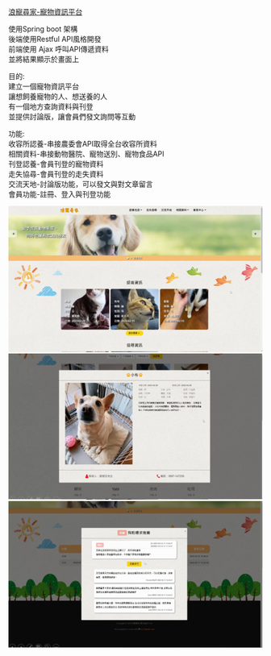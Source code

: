 [浪寵尋家-寵物資訊平台](https://animal-project.azurewebsites.net/)  
  
使用Spring boot 架構  
後端使用Restful API風格開發  
前端使用 Ajax 呼叫API傳遞資料  
並將結果顯示於畫面上  
  
目的:  
建立一個寵物資訊平台  
讓想飼養寵物的人、想送養的人  
有一個地方查詢資料與刊登  
並提供討論版，讓會員們發文詢問等互動  
  
功能:  
收容所認養-串接農委會API取得全台收容所資料  
相關資料-串接動物醫院、寵物送別、寵物食品API  
刊登認養-會員刊登的寵物資料  
走失協尋-會員刊登的走失資料  
交流天地-討論版功能，可以發文與對文章留言  
會員功能-註冊、登入與刊登功能  

![image](https://github.com/Raiyou/animalAdopt/blob/main/.mvn/wrapper/index.png)
![image](https://github.com/Raiyou/animalAdopt/blob/main/.mvn/wrapper/info.png)
![image](https://github.com/Raiyou/animalAdopt/blob/main/.mvn/wrapper/forum.png)
